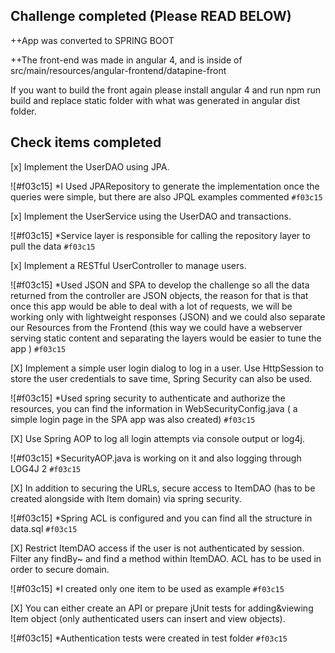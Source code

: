 Challenge completed (Please READ BELOW)
------

++App was converted to SPRING BOOT


++The front-end was made in angular 4, and is inside of src/main/resources/angular-frontend/datapine-front

If you want to build the front again please install angular 4 and run npm run build and replace static folder with what was generated in angular dist folder.


Check items completed
---


[x] Implement the UserDAO using JPA.

![#f03c15] *I Used JPARepository to generate the implementation  once the queries were simple, but there are also JPQL examples commented `#f03c15`

[x]  Implement the UserService using the UserDAO and transactions.

![#f03c15] *Service layer is responsible for calling the repository layer to pull the data `#f03c15`

[x] Implement a RESTful UserController to manage users.

![#f03c15] *Used JSON and SPA to develop the challenge so all the data returned from the controller are JSON objects, the reason for that is that once this app would be able to deal with a lot of requests, we will be working only with lightweight responses (JSON) and we could also separate our Resources from the Frontend (this way we could have a webserver serving static content and separating the layers would be easier to tune the app ) `#f03c15`

[X] Implement a simple user login dialog to log in a user. Use HttpSession to store the user credentials to save time, Spring Security can also be used.

![#f03c15] *Used spring security to authenticate and authorize the resources, you can find the information in WebSecurityConfig.java ( a simple login page in the SPA app was also created) `#f03c15`

[X] Use Spring AOP to log all login attempts via console output or log4j.

![#f03c15] *SecurityAOP.java is working on it and also logging through LOG4J 2 `#f03c15`

[X] In addition to securing the URLs, secure access to ItemDAO (has to be created alongside with Item domain) via spring security.

![#f03c15] *Spring ACL is configured and you can find all the structure in data.sql `#f03c15`

[X]  Restrict ItemDAO access if the user is not authenticated by session. Filter any findBy~ and find a method within ItemDAO. ACL has to be used in order to secure domain.

![#f03c15] *I created only one item to be used as example `#f03c15`

[X]  You can either create an API or prepare jUnit tests for adding&viewing Item object (only authenticated users can insert and view objects).

![#f03c15] *Authentication tests were created in test folder `#f03c15`